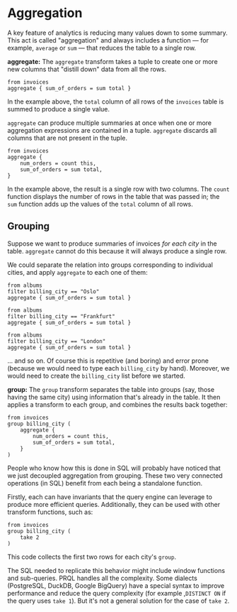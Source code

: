 # Aggregation

A key feature of analytics is reducing many values down to some summary. This
act is called "aggregation" and always includes a function &mdash; for
example, `average` or `sum` &mdash; that reduces the table to a single row.

**aggregate:** The `aggregate` transform takes a tuple to create one or more new columns
that "distill down" data from all the rows.

```
from invoices
aggregate { sum_of_orders = sum total }
```
In the example above, the `total` column of all rows of the `invoices` table
is summed to produce a single value.

`aggregate` can produce multiple summaries at once when
one or more aggregation expressions are contained in a tuple.
`aggregate` discards all columns that are not present in the tuple.

```
from invoices
aggregate {
    num_orders = count this,
    sum_of_orders = sum total,
}
```

In the example above, the result is a single row with two columns.
The `count` function displays the number of rows in the table that was passed in;
the `sum` function adds up the values of the `total` column of all rows.

## Grouping

Suppose we want to produce summaries of invoices _for each city_
in the table.
`aggregate` cannot do this because it will always produce a single row.

We could separate the relation into groups corresponding to individual
cities, and apply `aggregate` to each one of them:

```
from albums
filter billing_city == "Oslo"
aggregate { sum_of_orders = sum total }
```

```
from albums
filter billing_city == "Frankfurt"
aggregate { sum_of_orders = sum total }
```

```
from albums
filter billing_city == "London"
aggregate { sum_of_orders = sum total }
```

... and so on. Of course this is repetitive (and boring) and error prone (because we would need to type each `billing_city` by hand). Moreover, we would need to create the `billing_city` list before we started.

**group:** The `group` transform separates the table into groups (say, those having the same city)
using information that's already in the table.
It then applies a transform to each group, and combines the results back together:

```
from invoices
group billing_city (
    aggregate {
        num_orders = count this,
        sum_of_orders = sum total,
    }
)
```

People who know how this is done in SQL will probably have noticed that we just
decoupled aggregation from grouping. These two very connected operations (in SQL) benefit
from each being a standalone function.

Firstly, each can have invariants that the query engine can
leverage to produce more efficient queries.
Additionally, they can be used with other transform functions, such as:

```
from invoices
group billing_city (
    take 2
)
```

This code collects the first two rows for each city's `group`.

The SQL needed to replicate this behavior might include window functions and
sub-queries. PRQL handles all the complexity.
Some dialects (PostgreSQL, DuckDB, Google BigQuery) have a special
syntax to improve performance and reduce the query complexity
(for example ,`DISTINCT ON` if the query uses `take 1`).
But it's not a general solution for the case of `take 2`.
